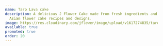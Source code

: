 ```yaml
---
name: Taro Lava cake
description: A delicious J Flower Cake made from fresh ingredients and original
  Asian flower cake recipes and designs.
image: https://res.cloudinary.com/jflower/image/upload/v1617274835/tarolava_w29lvk.jpg
available: true
promoted: true
order: 20
---
```

